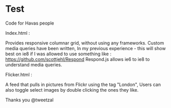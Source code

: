 # Test
Code for Havas people

Index.html : 

Provides responsive columnar grid, without using any frameworks.
Custom media queries have been written,
In my previous experience - this will show best on ie8 if I was allowed to use something like : https://github.com/scottjehl/Respond
Respond.js allows ie6 to ie8 to understand media queries.

Flicker.html : 

A feed that pulls in pictures from Flickr using the tag "London",
Users can also toggle select images by double clicking the ones they like.

Thanks you
@tweetzal
